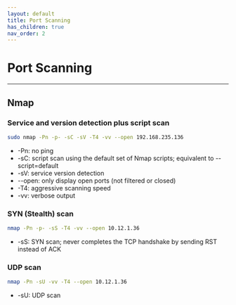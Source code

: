 ```yaml
---
layout: default
title: Port Scanning
has_children: true
nav_order: 2
---
```


# Port Scanning

---

## Nmap

### Service and version detection plus script scan

```bash
sudo nmap -Pn -p- -sC -sV -T4 -vv --open 192.168.235.136
```

- -Pn: no ping
- -sC: script scan using the default set of Nmap scripts; equivalent to --script=default
- -sV: service version detection
- --open: only display open ports (not filtered or closed)
- -T4: aggressive scanning speed
- -vv: verbose output

### SYN (Stealth) scan

```bash
nmap -Pn -p- -sS -T4 -vv --open 10.12.1.36
```

- -sS: SYN scan; never completes the TCP handshake by sending RST instead of ACK

### UDP scan

```bash
nmap -Pn -sU -vv -T4 --open 10.12.1.36
```

- -sU: UDP scan

